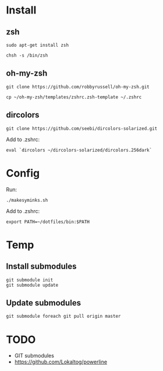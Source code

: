 
# Install

## zsh

`sudo apt-get install zsh`

`chsh -s /bin/zsh`

## oh-my-zsh

`git clone https://github.com/robbyrussell/oh-my-zsh.git`

`cp ~/oh-my-zsh/templates/zshrc.zsh-template ~/.zshrc`

## dircolors

`git clone https://github.com/seebi/dircolors-solarized.git`

Add to .zshrc:

``eval `dircolors ~/dircolors-solarized/dircolors.256dark` ``

# Config 

Run:

`./makesyminks.sh`

Add to .zshrc:

`export PATH=~/dotfiles/bin:$PATH`

# Temp
    
## Install submodules

    git submodule init
    git submodule update

## Update submodules

    git submodule foreach git pull origin master


# TODO

- GIT submodules
- https://github.com/Lokaltog/powerline

